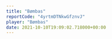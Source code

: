 ```yaml
---
title: "Bømbas"
reportCode: "4yrtmDTNkwGfznvJ"
player: "Bømbas"
date: 2021-10-10T19:09:02.718000+00:00
---
```

